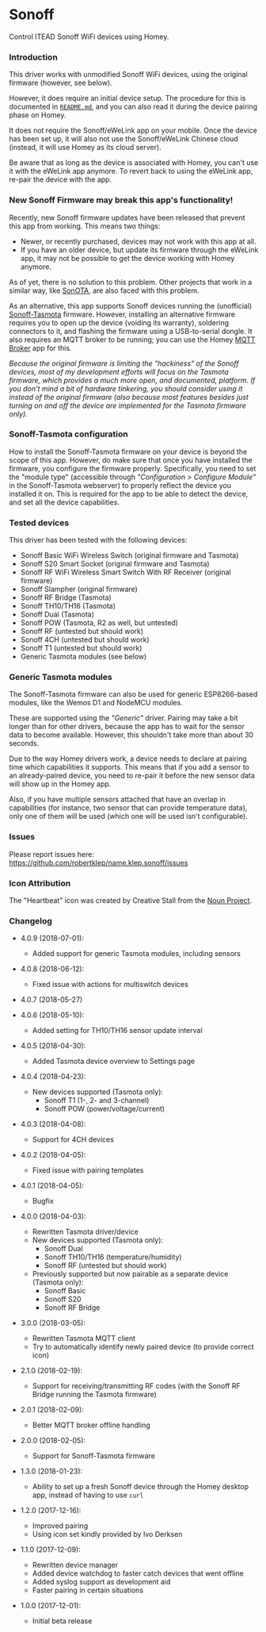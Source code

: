 # Sonoff

Control ITEAD Sonoff WiFi devices using Homey.

### Introduction

This driver works with unmodified Sonoff WiFi devices, using the original firmware (however, see below).

However, it does require an initial device setup. The procedure for this is documented in [`README.md`](https://github.com/robertklep/name.klep.sonoff#readme), and you can also read it during the device pairing phase on Homey.

It does not require the Sonoff/eWeLink app on your mobile. Once the device has been set up, it will also not use the Sonoff/eWeLink Chinese cloud (instead, it will use Homey as its cloud server).

Be aware that as long as the device is associated with Homey, you can't use it with the eWeLink app anymore. To revert back to using the eWeLink app, re-pair the device with the app.

### New Sonoff Firmware may break this app's functionality!

Recently, new Sonoff firmware updates have been released that prevent this app from working. This means two things:

* Newer, or recently purchased, devices may not work with this app at all.
* If you have an older device, but update its firmware through the eWeLink app, it may not be possible to get the device working with Homey anymore.

As of yet, there is no solution to this problem. Other projects that work in a similar way, like [SonOTA](https://github.com/mirko/SonOTA/issues/87), are also faced with this problem.

As an alternative, this app supports Sonoff devices running the (unofficial) [Sonoff-Tasmota](https://github.com/arendst/Sonoff-Tasmota/) firmware. However, installing an alternative firmware requires you to open up the device (voiding its warranty), soldering connectors to it, and flashing the firmware using a USB-to-serial dongle. It also requires an MQTT broker to be running; you can use the Homey [MQTT Broker](https://apps.athom.com/app/nl.scanno.mqttbroker) app for this.

*Because the original firmware is limiting the "hackiness" of the Sonoff devices, most of my development efforts will focus on the Tasmota firmware, which provides a much more open, and documented, platform. If you don't mind a bit of hardware tinkering, you should consider using it instead of the original firmware (also because most features besides just turning on and off the device are implemented for the Tasmota firmware only).*

### Sonoff-Tasmota configuration

How to install the Sonoff-Tasmota firmware on your device is beyond the scope of this app. However, do make sure that once you have installed the firmware, you configure the firmware properly. Specifically, you need to set the "module type" (accessible through _"Configuration > Configure Module"_ in the Sonoff-Tasmota webserver) to properly reflect the device you installed it on. This is required for the app to be able to detect the device, and set all the device capabilities.

### Tested devices

This driver has been tested with the following devices:

* Sonoff Basic WiFi Wireless Switch (original firmware and Tasmota)
* Sonoff S20 Smart Socket (original firmware and Tasmota)
* Sonoff RF WiFi Wireless Smart Switch With RF Receiver (original firmware)
* Sonoff Slampher (original firmware)
* Sonoff RF Bridge (Tasmota)
* Sonoff TH10/TH16 (Tasmota)
* Sonoff Dual (Tasmota)
* Sonoff POW (Tasmota, R2 as well, but untested)
* Sonoff RF (untested but should work)
* Sonoff 4CH (untested but should work)
* Sonoff T1 (untested but should work)
* Generic Tasmota modules (see below)

### Generic Tasmota modules

The Sonoff-Tasmota firmware can also be used for generic ESP8266-based modules, like the Wemos D1 and NodeMCU modules.

These are supported using the _"Generic"_ driver. Pairing may take a bit longer than for other drivers, because the app has to wait for the sensor data to become available. However, this shouldn't take more than about 30 seconds.

Due to the way Homey drivers work, a device needs to declare at pairing time which capabilities it supports. This means that if you add a sensor to an already-paired device, you need to re-pair it before the new sensor data will show up in the Homey app.

Also, if you have multiple sensors attached that have an overlap in capabilities (for instance, two sensor that can provide temperature data), only one of them will be used (which one will be used isn't configurable).

### Issues

Please report issues here: https://github.com/robertklep/name.klep.sonoff/issues

### Icon Attribution

The "Heartbeat" icon was created by Creative Stall from the <a href="https://thenounproject.com/">Noun Project</a>.

### Changelog

* 4.0.9 (2018-07-01):
  * Added support for generic Tasmota modules, including sensors

* 4.0.8 (2018-06-12):
  * Fixed issue with actions for multiswitch devices

* 4.0.7 (2018-05-27)

* 4.0.6 (2018-05-10):
  * Added setting for TH10/TH16 sensor update interval

* 4.0.5 (2018-04-30):
  * Added Tasmota device overview to Settings page

* 4.0.4 (2018-04-23):
  * New devices supported (Tasmota only):
    * Sonoff T1 (1-, 2- and 3-channel)
    * Sonoff POW (power/voltage/current)

* 4.0.3 (2018-04-08):
  * Support for 4CH devices

* 4.0.2 (2018-04-05):
  * Fixed issue with pairing templates

* 4.0.1 (2018-04-05):
  * Bugfix

* 4.0.0 (2018-04-03):
  * Rewritten Tasmota driver/device
  * New devices supported (Tasmota only):
    * Sonoff Dual
    * Sonoff TH10/TH16 (temperature/humidity)
    * Sonoff RF (untested but should work)
  * Previously supported but now pairable as a separate device (Tasmota only):
    * Sonoff Basic
    * Sonoff S20
    * Sonoff RF Bridge

* 3.0.0 (2018-03-05):
  * Rewritten Tasmota MQTT client
  * Try to automatically identify newly paired device (to provide correct icon)

* 2.1.0 (2018-02-19):
  * Support for receiving/transmitting RF codes (with the Sonoff RF Bridge running the Tasmota firmware)

* 2.0.1 (2018-02-09):
  * Better MQTT broker offline handling

* 2.0.0 (2018-02-05):
  * Support for Sonoff-Tasmota firmware

* 1.3.0 (2018-01-23):
  * Ability to set up a fresh Sonoff device through the Homey desktop app, instead of having to use `curl`

* 1.2.0 (2017-12-16):
  * Improved pairing
  * Using icon set kindly provided by Ivo Derksen

* 1.1.0 (2017-12-09):
  * Rewritten device manager
  * Added device watchdog to faster catch devices that went offline
  * Added syslog support as development aid
  * Faster pairing in certain situations

* 1.0.0 (2017-12-01):
  * Initial beta release
